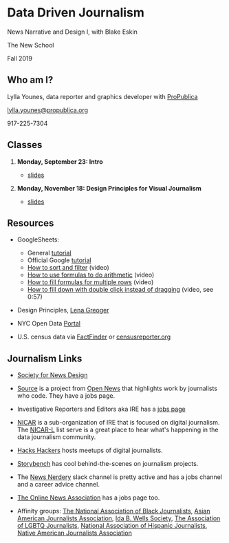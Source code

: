 # Data Driven Journalism
News Narrative and Design I, with Blake Eskin

The New School

Fall 2019

## Who am I?
Lylla Younes, data reporter and graphics developer with [ProPublica](https://propublica.org)

lylla.younes@propublica.org

917-225-7304

## Classes
1. **Monday, September 23: Intro** 

	* [slides](https://docs.google.com/presentation/d/1U1TU5_5LrERjizLrjQ1mQgbo4EhoBLjSUAW1MAzPYHE/edit?usp=sharing)

2. **Monday, November 18: Design Principles for Visual Journalism** 

	* [slides](https://docs.google.com/presentation/d/1aBRHZA_Lv0XZ1eOPwhuGMU1G7eKaOGF8DNF8659eLvY/edit?usp=sharing)
  
	
## Resources

* GoogleSheets: 
	* General [tutorial](https://training.npr.org/visual/what-to-do-with-a-big-pile-of-data/)
	* Official Google [tutorial](https://gsuite.google.com/learning-center/products/sheets/get-started/)
	* [How to sort and filter](https://www.youtube.com/watch?v=2AHSkCUgyB4) (video) 
	* [How to use formulas to do arithmetic](https://www.youtube.com/watch?v=A6MmdLR3VK0&vl=en) (video)
	* [How to fill formulas for multiple rows](https://www.youtube.com/watch?v=UCwRPrl2azw) (video)
	* [How to fill down with double click instead of dragging](https://youtu.be/2-QJD7GADSM?t=47) (video, see 0:57)

* Design Principles, [Lena Greoger](https://www.propublica.org/nerds/design-principles-for-news-apps-graphics)

* NYC Open Data [Portal](https://opendata.cityofnewyork.us/)

* U.S. census data via [FactFinder](https://factfinder.census.gov/faces/nav/jsf/pages/index.xhtml) or [censusreporter.org](https://censusreporter.org/)


## Journalism Links

* [Society for News Design](https://www.snd.org/)

* [Source](https://source.opennews.org/) is a project from [Open News](https://opennews.org/) that highlights work by journalists who code. They have a jobs page.

* Investigative Reporters and Editors aka IRE has a [jobs page](https://www.ire.org/jobs)

* [NICAR](https://www.ire.org/nicar/) is a sub-organization of IRE that is focused on  digital journalism. The [NICAR-L](https://www.ire.org/resource-center/listservs/subscribe-nicar-l/) list serve is a great place to hear what's happening in the data journalism community.

* [Hacks Hackers](https://hackshackers.com/) hosts meetups of digital journalists.

* [Storybench](http://www.storybench.org/) has cool behind-the-scenes on journalism projects.

* The [News Nerdery](http://newsnerdery.org/) slack channel is pretty active and has a jobs channel and a career advice channel.

* [The Online News Association](https://journalists.org/) has a jobs page too.

* Affinity groups: [The National Association of Black Journalists](http://www.nabj.org/), [Asian American Journalists Association](https://www.aaja.org/), [Ida B. Wells Society](http://idabwellssociety.org/), [The Association of LGBTQ Journalists](http://www.nlgja.org/), [National Association of Hispanic Journalists](http://www.nahj.org/), [Native American Journalists Association](http://www.naja.com/)
